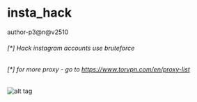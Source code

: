 # insta_hack
author-p3@n@v2510

###### [*] Hack instagram accounts use bruteforce
###### [*] for more proxy - go to https://www.torvpn.com/en/proxy-list
![alt tag](https://raw.githubusercontent.com/avramit/instahack/master/screenshot.jpg)

